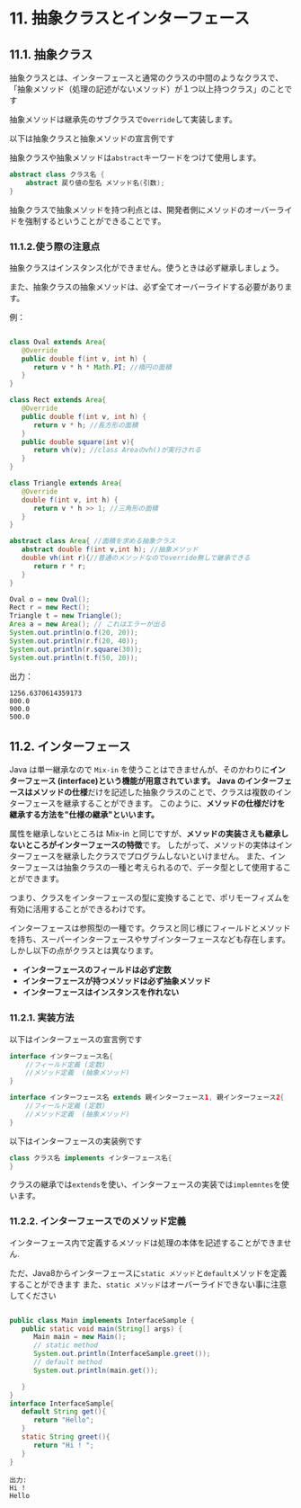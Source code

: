 # 11. 抽象クラスとインターフェース

## 11.1. 抽象クラス

抽象クラスとは、インターフェースと通常のクラスの中間のようなクラスで、「抽象メソッド（処理の記述がないメソッド）が１つ以上持つクラス」のことです

抽象メソッドは継承先のサブクラスで`Override`して実装します。

以下は抽象クラスと抽象メソッドの宣言例です

抽象クラスや抽象メソッドは`abstract`キーワードをつけて使用します。

~~~java
abstract class クラス名 {
    abstract 戻り値の型名 メソッド名(引数);
}
~~~

抽象クラスで抽象メソッドを持つ利点とは、開発者側にメソッドのオーバーライドを強制するということができることです。

### 11.1.2.使う際の注意点

抽象クラスはインスタンス化ができません。使うときは必ず継承しましょう。

また、抽象クラスの抽象メソッドは、必ず全てオーバーライドする必要があります。

例：

~~~java

class Oval extends Area{
   @Override
   public double f(int v, int h) {
      return v * h * Math.PI; //楕円の面積
   }
}

class Rect extends Area{
   @Override
   public double f(int v, int h) {
      return v * h; //長方形の面積
   }
   public double square(int v){
      return vh(v); //class Areaのvh()が実行される
   }
}

class Triangle extends Area{
   @Override
   double f(int v, int h) {
      return v * h >> 1; //三角形の面積
   }
}

abstract class Area{ //面積を求める抽象クラス
   abstract double f(int v,int h); //抽象メソッド
   double vh(int r){//普通のメソッドなのでoverride無しで継承できる
      return r * r;
   }
}

Oval o = new Oval();
Rect r = new Rect();
Triangle t = new Triangle();
Area a = new Area(); // これはエラーが出る
System.out.println(o.f(20, 20));
System.out.println(r.f(20, 40));
System.out.println(r.square(30));
System.out.println(t.f(50, 20));
~~~

出力：

~~~text
1256.6370614359173
800.0
900.0
500.0
~~~

## 11.2. インターフェース

Java は単一継承なので `Mix-in` を使うことはできませんが、そのかわりに**インターフェース (interface)**という機能が用意されています。
Java のインターフェースはメソッドの**仕様**だけを記述した抽象クラスのことで、クラスは複数のインターフェースを継承することができます。
このように、**メソッドの仕様だけを継承する方法を"仕様の継承"といいます。**

属性を継承しないところは Mix-in と同じですが、**メソッドの実装さえも継承しないところがインターフェースの特徴**です。
したがって、メソッドの実体はインターフェースを継承したクラスでプログラムしないといけません。
また、インターフェースは抽象クラスの一種と考えられるので、データ型として使用することができます。

つまり、クラスをインターフェースの型に変換することで、ポリモーフィズムを有効に活用することができるわけです。

インターフェースは参照型の一種です。クラスと同じ様にフィールドとメソッドを持ち、スーパーインターフェースやサブインターフェースなども存在します。しかし以下の点がクラスとは異なります。

+ **インターフェースのフィールドは必ず定数**
+ **インターフェースが持つメソッドは必ず抽象メソッド**
+ **インターフェースはインスタンスを作れない**

### 11.2.1. 実装方法

以下はインターフェースの宣言例です

~~~java
interface インターフェース名{
    //フィールド定義 (定数)
    //メソッド定義  (抽象メソッド)
}

interface インターフェース名 extends 親インターフェース1, 親インターフェース2{
    //フィールド定義 (定数)
    //メソッド定義  (抽象メソッド)
}
~~~

以下はインターフェースの実装例です

~~~java
class クラス名 implements インターフェース名{
}
~~~

クラスの継承では`extends`を使い、インターフェースの実装では`implemntes`を使います。

### 11.2.2. インターフェースでのメソッド定義

インターフェース内で定義するメソッドは処理の本体を記述することができません.

ただ、Java8からインターフェースに`static メソッド`と`default`メソッドを定義することができます
また、`static メソッド`はオーバーライドできない事に注意してください

~~~java

public class Main implements InterfaceSample {
   public static void main(String[] args) {
      Main main = new Main();
      // static method
      System.out.println(InterfaceSample.greet());
      // default method
      System.out.println(main.get());

   }
}
interface InterfaceSample{
   default String get(){
      return "Hello";
   }
   static String greet(){
      return "Hi ! ";
   }
}
~~~

~~~text
出力:
Hi ! 
Hello
~~~

